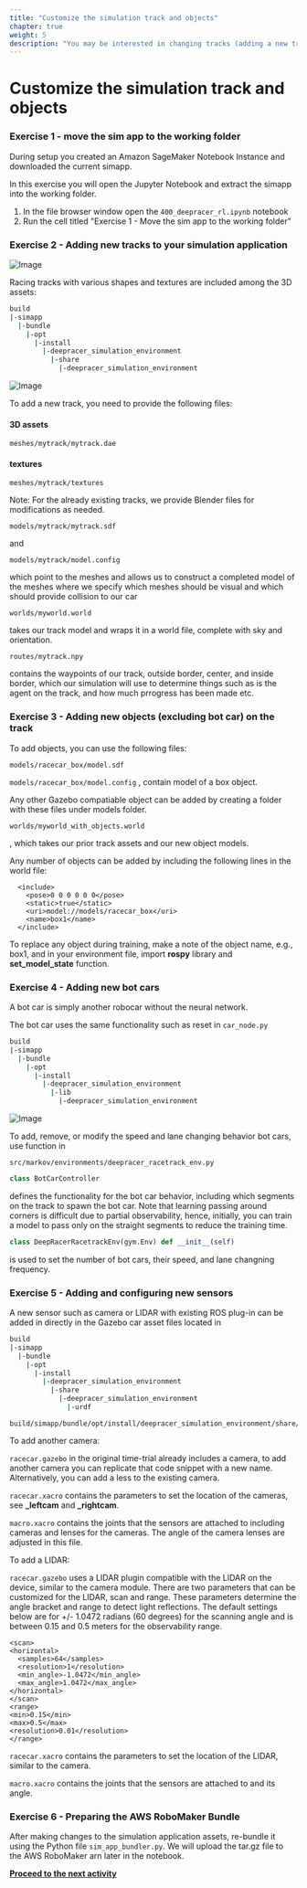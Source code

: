 ```yaml
---
title: "Customize the simulation track and objects"
chapter: true
weight: 5
description: "You may be interested in changing tracks (adding a new track, or editing an existing one), adding objects to your track, or adding bot cars to train against."
---
```

# Customize the simulation track and objects

### Exercise 1 - move the sim app to the working folder

During setup you created an Amazon SageMaker Notebook Instance and downloaded the current simapp.

In this exercise you will open the Jupyter Notebook and extract the simapp into the working folder.

1. In the file browser window open the `400_deepracer_rl.ipynb` notebook
2. Run the cell titled "Exercise 1 - Move the sim app to the working folder"

### Exercise 2 - Adding new tracks to your simulation application

![Image](/images/400workshop/Changetracks.png)

Racing tracks with various shapes and textures are included among the 3D assets: 

```bash
build
|-simapp
  |-bundle
    |-opt
      |-install
        |-deepracer_simulation_environment
          |-share
            |-deepracer_simulation_environment
```

![Image](/images/400workshop/jupyterlabstartfilesystem.png)

To add a new track, you need to provide the following files:

#### 3D assets
`
meshes/mytrack/mytrack.dae
`
#### textures
`
meshes/mytrack/textures
`

Note: For the already existing tracks, we provide Blender files for modifications as needed.

`
models/mytrack/mytrack.sdf
`

and 

`
models/mytrack/model.config
`

which point to the meshes and allows us to construct a completed model of the meshes where we specify which meshes should be visual and which should provide collision to our car

`
worlds/myworld.world
`

takes our track model and wraps it in a world file, complete with sky and orientation.

`
routes/mytrack.npy
`

contains the waypoints of our track, outside border, center, and inside border, which our simulation will use to determine things such as is the agent on the track, and how much prrogress has been made etc.

### Exercise 3 - Adding new objects (excluding bot car) on the track

To add objects, you can use the following files:

`
models/racecar_box/model.sdf 
`

`
models/racecar_box/model.config
`
, contain model of a box object. 

Any other Gazebo compatiable object can be added by creating a folder with these files under models folder.

`
worlds/myworld_with_objects.world
`

, which takes our prior track assets and our new object models. 


Any number of objects can be added by including the following lines in the world file:
```
  <include>
    <pose>0 0 0 0 0 0</pose>
    <static>true</static>
    <uri>model://models/racecar_box</uri>
    <name>box1</name>
  </include>
```
To replace any object during training, make a note of the object name, e.g., box1, and in your environment file, import **rospy** library and **set_model_state** function.

### Exercise 4 - Adding new bot cars

A bot car is simply another robocar without the neural network.

The bot car uses the same functionality such as reset in `car_node.py`

```bash
build
|-simapp
  |-bundle
    |-opt
      |-install
        |-deepracer_simulation_environment
          |-lib
            |-deepracer_simulation_environment
```
![Image](/images/400workshop/car_node.png)

To add, remove, or modify the speed and lane changing behavior bot cars, use function in 

`src/markov/environments/deepracer_racetrack_env.py`


```python
class BotCarController 
```
defines the functionality for the bot car behavior, including which segments on the track to spawn the bot car. Note that learning passing around corners is difficult due to partial observability, hence, initially, you can train a model to pass only on the straight segments to reduce the training time.
```python
class DeepRacerRacetrackEnv(gym.Env) def __init__(self)
``` 
is used to set the number of bot cars, their speed, and lane changning frequency.

### Exercise 5 - Adding and configuring new sensors

A new sensor such as camera or LIDAR with existing ROS plug-in can be added in directly in the Gazebo car asset files located in 

```bash
build
|-simapp
  |-bundle
    |-opt
      |-install
        |-deepracer_simulation_environment
          |-share
            |-deepracer_simulation_environment
              |-urdf
```
```
build/simapp/bundle/opt/install/deepracer_simulation_environment/share/deepracer_simulation_environment/urdf/
```

To add another camera:

`racecar.gazebo` in the original time-trial already includes a camera, to add another camera you can replicate that code snippet with a new name. Alternatively, you can add a less to the existing camera.

`racecar.xacro` contains the parameters to set the location of the cameras, see **_leftcam** and **_rightcam**.

`macro.xacro` contains the joints that the sensors are attached to including cameras and lenses for the cameras. The angle of the camera lenses are adjusted in this file.

To add a LIDAR:

`racecar.gazebo` uses a LIDAR plugin compatible with the LIDAR on the device, similar to the camera module. There are two parameters that can be customized for the LIDAR, scan and range. These parameters determine the angle bracket and range to detect light reflections. 
The default settings below are for +/- 1.0472 radians (60 degrees) for the scanning angle and is between 0.15 and 0.5 meters for the observability range.
````
<scan>
<horizontal>
  <samples>64</samples>
  <resolution>1</resolution>
  <min_angle>-1.0472</min_angle>
  <max_angle>1.0472</max_angle>
</horizontal>
</scan>
<range>
<min>0.15</min>
<max>0.5</max>
<resolution>0.01</resolution>
</range>
````
`racecar.xacro` contains the parameters to set the location of the LIDAR, similar to the camera.

`macro.xacro` contains the joints that the sensors are attached to and its angle.

### Exercise 6 - Preparing the AWS RoboMaker Bundle

After making changes to the simulation application assets, re-bundle it using the Python file `sim_app_bundler.py`. We will upload the tar.gz file to the AWS RoboMaker arn later in the notebook.

**[Proceed to the next activity](../cyclopstostereo/)**
